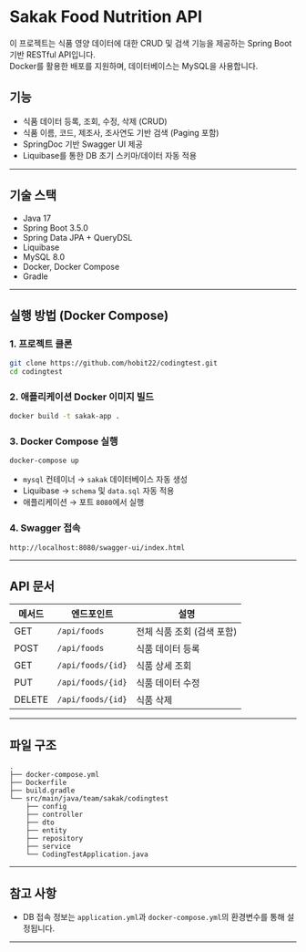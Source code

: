 # Sakak Food Nutrition API

이 프로젝트는 식품 영양 데이터에 대한 CRUD 및 검색 기능을 제공하는 Spring Boot 기반 RESTful API입니다.  
Docker를 활용한 배포를 지원하며, 데이터베이스는 MySQL을 사용합니다.

## 기능

- 식품 데이터 등록, 조회, 수정, 삭제 (CRUD)
- 식품 이름, 코드, 제조사, 조사연도 기반 검색 (Paging 포함)
- SpringDoc 기반 Swagger UI 제공
- Liquibase를 통한 DB 초기 스키마/데이터 자동 적용

---

## 기술 스택

- Java 17
- Spring Boot 3.5.0
- Spring Data JPA + QueryDSL
- Liquibase
- MySQL 8.0
- Docker, Docker Compose
- Gradle

---

## 실행 방법 (Docker Compose)

### 1. 프로젝트 클론

```bash
git clone https://github.com/hobit22/codingtest.git
cd codingtest
```

### 2. 애플리케이션 Docker 이미지 빌드

```bash
docker build -t sakak-app .
```

### 3. Docker Compose 실행

```bash
docker-compose up
```
- `mysql` 컨테이너 → `sakak` 데이터베이스 자동 생성
- Liquibase → `schema` 및 `data.sql` 자동 적용
- 애플리케이션 → 포트 `8080`에서 실행

### 4. Swagger 접속

```
http://localhost:8080/swagger-ui/index.html
```

---

## API 문서

| 메서드 | 엔드포인트             | 설명                  |
|--------|------------------------|-----------------------|
| GET    | `/api/foods`           | 전체 식품 조회 (검색 포함) |
| POST   | `/api/foods`           | 식품 데이터 등록       |
| GET    | `/api/foods/{id}`      | 식품 상세 조회         |
| PUT    | `/api/foods/{id}`      | 식품 데이터 수정       |
| DELETE | `/api/foods/{id}`      | 식품 삭제             |

---

## 파일 구조

```text
.
├── docker-compose.yml
├── Dockerfile
├── build.gradle
└── src/main/java/team/sakak/codingtest
    ├── config
    ├── controller
    ├── dto
    ├── entity
    ├── repository
    ├── service
    └── CodingTestApplication.java
```

---

## 참고 사항

- DB 접속 정보는 `application.yml`과 `docker-compose.yml`의 환경변수를 통해 설정됩니다.

---
